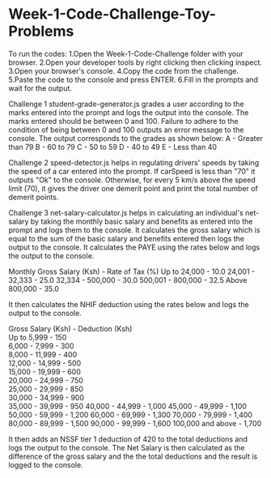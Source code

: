 # Week-1-Code-Challenge-Toy-Problems

To run the codes:
1.Open the Week-1-Code-Challenge folder with your browser.
2.Open your developer tools by right clicking then clicking inspect.
3.Open your browser's console.
4.Copy the code from the challenge.
5.Paste the code to the console and press ENTER.
6.Fill in the prompts and wait for the output.

Challenge 1
student-grade-generator.js grades a user according to the marks entered into the prompt and logs the output into the console. The marks entered should be between 0 and 100.
Failure to adhere to the condition of being between 0 and 100 outputs an error message to the console.
The output corresponds to the grades as shown below:
A - Greater than 79
B - 60 to 79
C - 50 to 59
D - 40 to 49
E - Less than 40

Challenge 2
speed-detector.js helps in regulating drivers' speeds by taking the speed of a car entered into the prompt.
If carSpeed is less than "70" it outputs "Ok" to the console.
Otherwise, for every 5 km/s above the speed limit (70), it gives the driver one demerit point and print the total number of demerit points.

Challenge 3
net-salary-calculator.js helps in calculating an individual's net-salary by taking the monthly basic salary and benefits as entered into the prompt and logs them to the console.
It calculates the gross salary which is equal to the sum of the basic salary and benefits entered then logs the output to the console.
It calculates the PAYE using the rates below and logs the output to the console.

Monthly Gross Salary (Ksh) - Rate of Tax (%)
Up to 24,000 - 10.0
24,001 - 32,333 - 25.0
32,334 - 500,000 - 30.0
500,001 - 800,000 - 32.5
Above 800,000 - 35.0

It then calculates the NHIF deduction using the rates below and logs the output to the console.

Gross Salary (Ksh) - Deduction (Ksh)  
Up to 5,999 - 150  
6,000 - 7,999 - 300  
8,000 - 11,999 - 400  
12,000 - 14,999 - 500  
15,000 - 19,999 - 600  
20,000 - 24,999 - 750  
25,000 - 29,999 - 850  
30,000 - 34,999 - 900  
35,000 - 39,999 - 950
40,000 - 44,999 - 1,000
45,000 - 49,999 - 1,100
50,000 - 59,999 - 1,200
60,000 - 69,999 - 1,300
70,000 - 79,999 - 1,400
80,000 - 89,999 - 1,500
90,000 - 99,999 - 1,600
100,000 and above - 1,700

It then adds an NSSF tier 1 deduction of 420 to the total deductions and logs the output to the console.
The Net Salary is then calculated as the difference of the gross salary and the the total deductions and the result is logged to the console.
